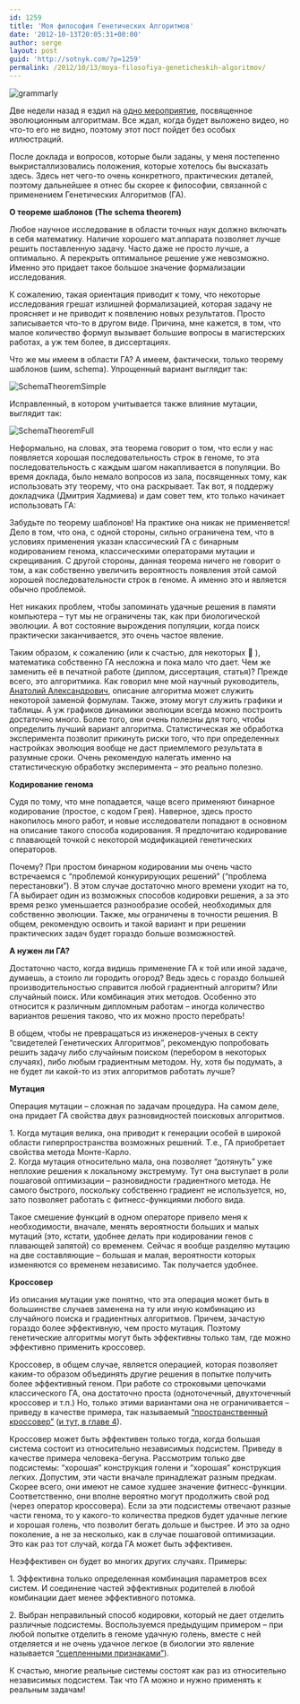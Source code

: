 ```yaml
---
id: 1259
title: 'Моя философия Генетических Алгоритмов'
date: '2012-10-13T20:05:31+00:00'
author: serge
layout: post
guid: 'http://sotnyk.com/?p=1259'
permalink: /2012/10/13/moya-filosofiya-geneticheskih-algoritmov/
---
```


![](https://sotnyk.github.io/wp-content/uploads/2012/10/grammarly.png "grammarly")

Две недели назад я ездил на [одно мероприятие](http://dou.ua/calendar/2250/), посвященное эволюционным алгоритмам. Все ждал, когда будет выложено видео, но что-то его не видно, поэтому этот пост пойдет без особых иллюстраций.

После доклада и вопросов, которые были заданы, у меня постепенно выкристаллизовались положения, которые хотелось бы высказать здесь. Здесь нет чего-то очень конкретного, практических деталей, поэтому дальнейшее я отнес бы скорее к философии, связанной с применением Генетических Алгоритмов (ГА).

**О теореме шаблонов (The schema theorem)**

Любое научное исследование в области точных наук должно включать в себя математику. Наличие хорошего мат.аппарата позволяет лучше решить поставленную задачу. Часто даже не просто лучше, а оптимально. А перекрыть оптимальное решение уже невозможно. Именно это придает такое большое значение формализации исследования.

К сожалению, такая ориентация приводит к тому, что некоторые исследования грешат излишней формализацией, которая задачу не проясняет и не приводит к появлению новых результатов. Просто записывается что-то в другом виде. Причина, мне кажется, в том, что малое количество формул вызывает большие вопросы в магистерских работах, а уж тем более, в диссертациях.

Что же мы имеем в области ГА? А имеем, фактически, только теорему шаблонов (шим, schema). Упрощенный вариант выглядит так:  
  
![](https://sotnyk.github.io/wp-content/uploads/2012/10/SchemaTheoremSimple.png "SchemaTheoremSimple")

Исправленный, в котором учитывается также влияние мутации, выглядит так:

![](https://sotnyk.github.io/wp-content/uploads/2012/10/SchemaTheoremFull.png "SchemaTheoremFull")

Неформально, на словах, эта теорема говорит о том, что если у нас появляется хорошая последовательность строк в геноме, то эта последовательность с каждым шагом накапливается в популяции. Во время доклада, было немало вопросов из зала, посвященных тому, как использовать эту теорему, что она раскрывает. Так вот, я поддержу докладчика (Дмитрия Хадмиева) и дам совет тем, кто только начинает использовать ГА:

Забудьте по теорему шаблонов! На практике она никак не применяется! Дело в том, что она, с одной стороны, сильно ограничена тем, что в условиях применения указан классический ГА с бинарным кодированием генома, классическими операторами мутации и скрещивания. С другой стороны, данная теорема ничего не говорит о том, а как собственно увеличить вероятность появления этой самой хорошей последовательности строк в геноме. А именно это и является обычно проблемой.

Нет никаких проблем, чтобы запоминать удачные решения в памяти компьютера – тут мы не ограничены так, как при биологической эволюции. А вот состояние вырождения популяции, когда поиск практически заканчивается, это очень частое явление.

Таким образом, к сожалению (или к счастью, для некоторых 🙂 ), математика собственно ГА несложна и пока мало что дает. Чем же заменить её в печатной работе (диплом, диссертация, статья)? Прежде всего, это алгоритмика. Как говорил мне мой научный руководитель, [Анатолий Александрович](http://ru.wikipedia.org/wiki/%D0%9B%D0%B8%D0%B3%D1%83%D0%BD,_%D0%90%D0%BD%D0%B0%D1%82%D0%BE%D0%BB%D0%B8%D0%B9_%D0%90%D0%BB%D0%B5%D0%BA%D1%81%D0%B0%D0%BD%D0%B4%D1%80%D0%BE%D0%B2%D0%B8%D1%87), описание алгоритма может служить некоторой заменой формулам. Также, этому могут служить графики и таблицы. А уж графиков динамики эволюции всегда можно построить достаточно много. Более того, они очень полезны для того, чтобы определить лучший вариант алгоритма. Статистическая же обработка эксперимента позволит прикинуть риски того, что при определенных настройках эволюция вообще не даст приемлемого результата в разумные сроки. Очень рекомендую налегать именно на статистическую обработку эксперимента – это реально полезно.

**Кодирование генома**

Судя по тому, что мне попадается, чаще всего применяют бинарное кодирование (простое, с кодом Грея). Наверное, здесь просто накопилось много работ, и новые исследователи попадают в основном на описание такого способа кодирования. Я предпочитаю кодирование с плавающей точкой с некоторой модификацией генетических операторов.

Почему? При простом бинарном кодировании мы очень часто встречаемся с “проблемой конкурирующих решений” (“проблема перестановки”). В этом случае достаточно много времени уходит на то, ГА выбирает один из возможных способов кодировки решения, а за это время резко уменьшается разнообразие особей, необходимых для собственно эволюции. Также, мы ограничены в точности решения. В общем, рекомендую освоить и такой вариант и при решении практических задач будет гораздо больше возможностей.

**А нужен ли ГА?**

Достаточно часто, когда видишь применение ГА к той или иной задаче, думаешь, а стоило ли городить огород? Ведь здесь с гораздо большей производительностью справится любой градиентный алгоритм? Или случайный поиск. Или комбинация этих методов. Особенно это относится к различным дипломным работам – иногда количество вариантов решения таково, что их можно просто перебрать!

В общем, чтобы не превращаться из инженеров-ученых в секту “свидетелей Генетических Алгоритмов”, рекомендую попробовать решить задачу либо случайным поиском (перебором в некоторых случаях), либо любым градиентным методом. Ну, хотя бы подумать, а не будет ли какой-то из этих алгоритмов работать лучше?

**Мутация**

Операция мутации – сложная по задачам процедура. На самом деле, она придает ГА свойства двух разновидностей поисковых алгоритмов.

1\. Когда мутация велика, она приводит к генерации особей в широкой области гиперпространства возможных решений. Т.е., ГА приобретает свойства метода Монте-Карло.  
2\. Когда мутация относительно мала, она позволяет “дотянуть” уже неплохие решения к локальному экстремуму. Тут она выступает в роли пошаговой оптимизации – разновидности градиентного метода. Не самого быстрого, поскольку собственно градиент не используется, но, зато позволяет работать с фитнесс-функциями любого вида.

Такое смешение функций в одном операторе привело меня к необходимости, вначале, менять вероятности больших и малых мутаций (это, кстати, удобнее делать при кодировании генов с плавающей запятой) со временем. Сейчас я вообще разделяю мутацию на две составляющие – большая и малая, вероятности которых изменяются со временем независимо. Так получается удобнее.

**Кроссовер**

Из описания мутации уже понятно, что эта операция может быть в большинстве случаев заменена на ту или иную комбинацию из случайного поиска и градиентных алгоритмов. Причем, зачастую гораздо более эффективную, чем просто мутация. Поэтому генетические алгоритмы могут быть эффективны только там, где можно эффективно применить кроссовер.

Кроссовер, в общем случае, является операцией, которая позволяет каким-то образом объединять другие решения в попытке получить более эффективный геном. При работе со строковыми цепочками классического ГА, она достаточно проста (одноточечный, двухточечный кроссовер и т.п.) Но, только этими вариантами она не ограничивается – приведу в качестве примера, так называемый [“пространственный кроссовер”](http://www.sotnyk.ml/Articles/spatial_cross.pdf) ([и тут, в главе 4](http://goo.gl/XfHwc)).

Кроссовер может быть эффективен только тогда, когда большая система состоит из относительно независимых подсистем. Приведу в качестве примера человека-бегуна. Рассмотрим только две подсистемы: “хорошая” конструкция голени и “хорошая” конструкция легких. Допустим, эти части вначале принадлежат разным предкам. Скорее всего, они имеют не самое худшее значение фитнесс-функции. Соответственно, они вполне вероятно могут продолжить свой род (через оператор кроссовера). Если за эти подсистемы отвечают разные части генома, то у какого-то количества предков будет удачные легкие и хорошая голень, что позволит бегать дольше и быстрее. И это за одно поколение, а не за несколько, как в случае пошаговой оптимизации. Это как раз тот случай, когда ГА может быть эффективен.

Неэффективен он будет во многих других случаях. Примеры:

1\. Эффективна только определенная комбинация параметров всех систем. И соединение частей эффективных родителей в любой комбинации дает менее эффективного потомка.

2\. Выбран неправильный способ кодировки, который не дает отделить различные подсистемы. Воспользуемся предыдущим примером – при любой попытке отделить в геноме удачную голень, вместе с ней отделяется и не очень удачное легкое (в биологии это явление называется [“сцепленными признаками”](http://byologi.com/index.php?option=com_content&view=article&id=604:2011-02-04-19-51-49&catid=7:2011-02-02-19-55-37&Itemid=8)).

К счастью, многие реальные системы состоят как раз из относительно независимых подсистем. Так что ГА можно и нужно применять к реальным задачам!